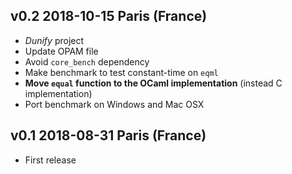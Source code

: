 v0.2 2018-10-15 Paris (France)
------------------------------------

* _Dunify_ project
* Update OPAM file
* Avoid `core_bench` dependency
* Make benchmark to test constant-time on `eqml`
* __Move `equal` function to the OCaml implementation__ (instead C implementation)
* Port benchmark on Windows and Mac OSX

v0.1 2018-08-31 Paris (France)
------------------------------------

* First release
